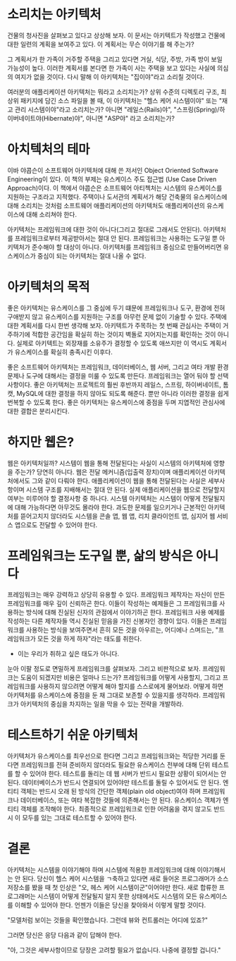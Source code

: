 # **소리치는 아키텍처**  
건물의 청사진을 살펴보고 있다고 상상해 보자. 이 문서는 아키텍트가 작성했고 건물에 대한 일련의 계획을 보여주고 있다. 이 계획서는 무슨 이야기를 
해 주는가?  
  
그 계획서가 한 가족이 거주할 주택을 그리고 있다면 거실, 식당, 주방, 가족 방이 보일 가능성이 높다. 이러한 계획서를 본다면 한 가족이 사는 주택을 
보고 있다는 사실에 의심의 여지가 없을 것이다. 다시 말해 이 아키텍처는 "집이야"라고 소리칠 것이다.  
  
여러분의 애플리케이션 아키텍처는 뭐라고 소리치는가? 상위 수준의 디렉토리 구조, 최상위 패키지에 담긴 소스 파일을 볼 때, 이 아키텍처는 "헬스 케어 시스템이야" 
또는 "재고 관리 시스템이야"라고 소리치는가? 아니면 "레일스(Rails)야", "스프링(Spring)/하이버네이트야(Hibernate)야", 아니면 "ASP야" 라고 
소리치는가?  
  
# **아치텍처의 테마**  
이바 야콥슨이 소프트웨어 아키텍처에 대해 쓴 저서인 Object Oriented Software Engineering이 있다. 이 책의 부제는 유스케이스 주도 접근법
(Use Case Driven Approach)이다. 이 책에서 야콥슨은 소프트웨어 아티첵처는 시스템의 유스케이스를 지원하는 구조라고 지적했다. 주택이나 도서관의 
계획서가 해당 건축물의 유스케이스에 대해 소리치는 것처럼 소프트웨어 애플리케이션의 아키텍처도 애플리케이션의 유스케이스에 대해 소리쳐야 한다.  
  
아키텍처는 프레임워크에 대한 것이 아니다(그리고 절대로 그래서도 안된다). 아키텍처를 프레임워크로부터 제공받아서는 절대 안 된다. 프레임워크는 
사용하는 도구일 뿐 아키텍처가 준수해야 할 대상이 아니다. 아키텍처를 프레임워크 중심으로 만들어버리면 유스케이스가 중심이 되는 아키텍처는 절대 
나올 수 없다.  
  
# **아키텍처의 목적**  
좋은 아키텍처는 유스케이스를 그 중심에 두기 떄문에 프레임워크나 도구, 환경에 전혀 구애받지 않고 유스케이스를 지원하는 구조를 아무런 문제 없이 
기술할 수 있다. 주택에 대한 계획서를 다시 한번 생각해 보자. 아키텍트가 주목하는 첫 번째 관심사는 주택이 거주하기에 적합한 공간임을 확실히 하는 
것이지 벽돌로 지어지는지를 확인하는 것이 아니다. 실제로 아키텍트는 외장재를 소유주가 결정할 수 있도록 애쓰지만 이 역시도 계획서가 유스케이스를 
확실히 충족시킨 이후다.  
  
좋은 소프트웨어 아키텍처는 프레임워크, 데이터베이스, 웹 서버, 그리고 여타 개발 환경 문제나 도구에 대해서는 결정을 미룰 수 있도록 만든다. 프레임워크는 
열어 둬야 할 선택사항이다. 좋은 아키텍처는 프로젝트의 훨씬 후반까지 레일스, 스프링, 하이버네이트, 톰캣, MySQL에 대한 결정을 하지 않아도 되도록 
해준다. 뿐만 아니라 이러한 결정을 쉽게 번복할 수 있도록 한다. 좋은 아키텍처는 유스케이스에 중점을 두며 지엽적인 관심사에 대한 결합은 분리시킨다.  
  
# **하지만 웹은?**  
웹은 아키텍처일까? 시스템이 웹을 통해 전달된다는 사실이 시스템의 아키텍처에 영향을 주는가? 당연히 아니다. 웹은 전달 메커니즘(입출력 장치)이며 
애플리케이션 아키텍처에서도 그와 같이 다뤄야 한다. 애플리케이션이 웹을 통해 전달된다는 사실은 세부사항이며 시스템 구조를 지배해서는 절대 안 된다. 
실제 애플리케이션을 웹으로 전달할지 여부는 미루어야 할 결정사항 중 하나다. 시스템 아키텍처는 시스템이 어떻게 전달될지에 대해 가능하다면 아무것도 
몰라야 한다. 과도한 문제를 일으키거나 근본적인 아키텍처를 뜯어고치지 않더라도 시스템을 콘솔 앱, 웹 앱, 리치 클라이언트 앱, 심지어 웹 서비스 
앱으로도 전달할 수 있어야 한다.  
  
# **프레임워크는 도구일 뿐, 삶의 방식은 아니다**  
프레임워크는 매우 강력하고 상당히 유용할 수 있다. 프레임워크 제작자는 자신이 만든 프레임워크를 매우 깊이 신뢰하곤 한다. 이들이 작성하는 예제들은 
그 프레임워크를 사용하는 방식에 대해 진실된 신자의 관점에서 이야기하곤 한다. 프레임워크 사용 예제를 작성하는 다른 제작자들 역시 진실된 믿음을 
가진 신봉자인 경향이 있다. 이들은 프레임워크를 사용하는 방식을 보여주면서 흔히 모든 것을 아우르는, 어디에나 스며드는, "프레임워크가 모든 것을 
하게 하자"라는 태도를 취한다.  
  
- 이는 우리가 취하고 싶은 태도가 아니다.  
  
눈아 이팔 정도로 면밀하게 프레임워크를 살펴보자. 그리고 비판적으로 보자. 프레임워크는 도움이 되겠지만 비용은 얼마나 드는가? 프레임워크를 어떻게 
사용할지, 그리고 프레임워크를 사용하지 않으려면 어떻게 해야 할지를 스스로에게 물어보라. 어떻게 하면 아키텍처를 유스케이스에 중점을 둔 채 그대로 
보존할 수 있을지를 생각하라. 프레임워크가 아키텍처의 중심을 차지하는 일을 막을 수 있는 전략을 개발하라.  
  
# **테스트하기 쉬운 아키텍처**  
아키텍처가 유스케이스를 최우선으로 한다면 그리고 프레임워크와는 적당한 거리를 둔다면 프레임워크를 전혀 준비하지 않더라도 필요한 유스케이스 전부에 
대해 단위 테스트를 할 수 있어야 한다. 테스트를 돌리는 데 웹 서버가 반드시 필요한 상황이 되어서는 안 된다. 데이터베이스가 반드시 연결되어 있어야만 
테스트를 돌릴 수 있어서도 안 된다. 엔티티 객체는 반드시 오래 된 방식의 간단한 객체(plain old object)여야 하며 프레임워크나 데이터베이스, 또는 
여타 복잡한 것들에 의존해서는 안 된다. 유스케이스 객체가 엔티티 객체를 조작해야 한다. 최종적으로 프레임워크로 인한 어려움을 겪지 않고도 반드시 
이 모두를 있는 그대로 테스트할 수 있어야 한다.  
  
# **결론**  
아키텍처는 시스템을 이야기해야 하며 시스템에 적용한 프레임워크에 대해 이야기해서는 안 된다. 당신이 헬스 케어 시스템을 ㄱ축하고 있다면 새로 들어온 
프로그래머가 소스 저장소를 봤을 때 첫 인상은 "오, 헤스 케어 시스템이군"이어야만 한다. 새로 합류한 프로그래머는 시스템이 어떻게 전달될지 알지 못한 
상태에서도 시스템의 모든 유스케이스를 이해할 수 있어야 한다. 언젠가 이들은 당신을 찾아와서 이렇게 말할 것이다.  
  
"모델처럼 보이는 것들을 확인했습니다. 그런데 뷰와 컨트롤러는 어디에 있죠?"  
  
그러면 당신은 응당 다음과 같이 답해야 한다.  
  
"아, 그것은 세부사항이므로 당장은 고려할 필요가 없습니다. 나중에 결정할 겁니다."  
  
